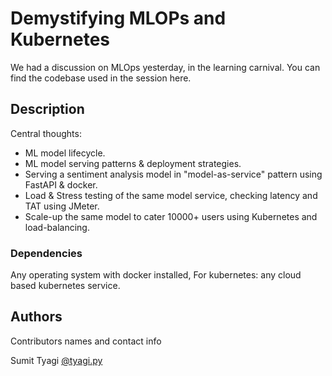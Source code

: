 # Demystifying MLOPs and Kubernetes

We had a discussion on MLOps yesterday, in the learning carnival. You can find the codebase used in the session here.



## Description

Central thoughts:
- ML model lifecycle.
- ML model serving  patterns & deployment strategies.
- Serving a sentiment analysis model in "model-as-service" pattern using FastAPI & docker.
- Load & Stress testing of the same model service, checking latency and TAT using JMeter.
- Scale-up the same model to cater 10000+ users using Kubernetes and load-balancing.


### Dependencies

Any operating system with docker installed, For kubernetes: any cloud based kubernetes service.

## Authors

Contributors names and contact info

Sumit Tyagi [@tyagi.py](https://www.instagram.com/tyagi.py/)
